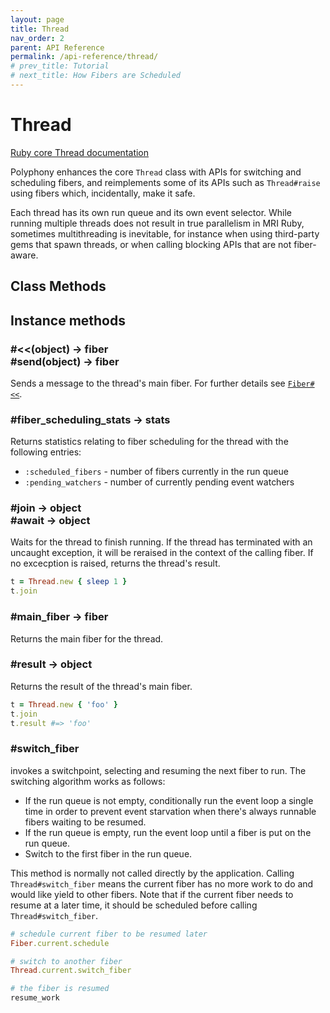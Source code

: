 ```yaml
---
layout: page
title: Thread
nav_order: 2
parent: API Reference
permalink: /api-reference/thread/
# prev_title: Tutorial
# next_title: How Fibers are Scheduled
---
```

# Thread

[Ruby core Thread documentation](https://ruby-doc.org/core-2.7.0/Thread.html)

Polyphony enhances the core `Thread` class with APIs for switching and
scheduling fibers, and reimplements some of its APIs such as `Thread#raise`
using fibers which, incidentally, make it safe.

Each thread has its own run queue and its own event selector. While running
multiple threads does not result in true parallelism in MRI Ruby, sometimes
multithreading is inevitable, for instance when using third-party gems that
spawn threads, or when calling blocking APIs that are not fiber-aware.

## Class Methods

## Instance methods

### #&lt;&lt;(object) → fiber<br>#send(object) → fiber

Sends a message to the thread's main fiber. For further details see
[`Fiber#<<`](../fiber/#object--fibersendobject--fiber).

### #fiber_scheduling_stats → stats

Returns statistics relating to fiber scheduling for the thread with the
following entries:

- `:scheduled_fibers` - number of fibers currently in the run queue
- `:pending_watchers` - number of currently pending event watchers

### #join → object<br>#await → object

Waits for the thread to finish running. If the thread has terminated with an
uncaught exception, it will be reraised in the context of the calling fiber. If
no excecption is raised, returns the thread's result.

```ruby
t = Thread.new { sleep 1 }
t.join
```

### #main_fiber → fiber

Returns the main fiber for the thread.

### #result → object

Returns the result of the thread's main fiber.

```ruby
t = Thread.new { 'foo' }
t.join
t.result #=> 'foo'
```

### #switch_fiber

invokes a switchpoint, selecting and resuming the next fiber to run. The
switching algorithm works as follows:

- If the run queue is not empty, conditionally run the event loop a single time
  in order to prevent event starvation when there's always runnable fibers
  waiting to be resumed.
- If the run queue is empty, run the event loop until a fiber is put on the run
  queue.
- Switch to the first fiber in the run queue.

This method is normally not called directly by the application. Calling
`Thread#switch_fiber` means the current fiber has no more work to do and would
like yield to other fibers. Note that if the current fiber needs to resume at a
later time, it should be scheduled before calling `Thread#switch_fiber`.

```ruby
# schedule current fiber to be resumed later
Fiber.current.schedule

# switch to another fiber
Thread.current.switch_fiber

# the fiber is resumed
resume_work
```